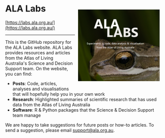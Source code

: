 # ALA Labs <a href="https://labs.ala.org.au/"><img class = "rounded" src="twitter-card-preview_frog-small.png" align="right" style="margin: 20px 10px 20px 10px;" alt="" height="230"/></a>

[https://labs.ala.org.au/](https://labs.ala.org.au/)

---

This is the GitHub repository for the ALA Labs website. ALA Labs provides resources and articles from the Atlas of Living Australia's Science and Decision Support team. On the website, you can find:

  *  **Posts**: Code, articles, analyses and visualisations that will hopefully help you in your own work
  *  **Research**: Highlighted summaries of scientific research that has used data from the Atlas of Living Australia
  *  **Software**: R & Python packages that the Science & Decision Support team manage

We are happy to take suggestions for future posts or how-to articles. To send a suggestion, please email support@ala.org.au.
